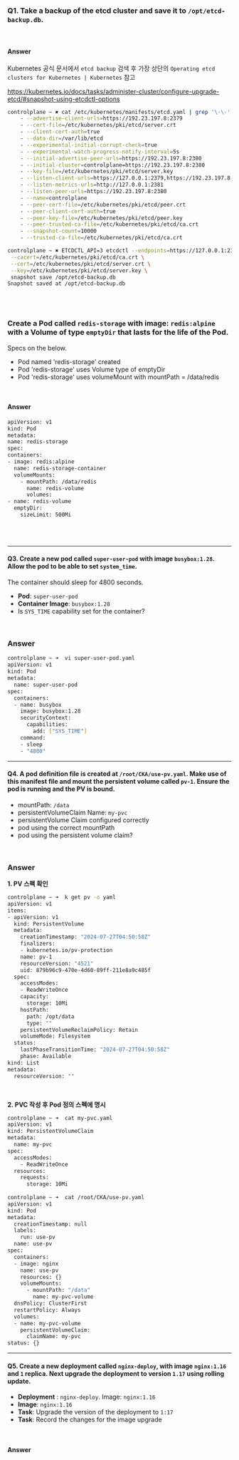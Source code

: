 ### Q1. Take a backup of the etcd cluster and save it to `/opt/etcd-backup.db`.


<br>

#### Answer

Kubernetes 공식 문서에서 `etcd backup` 검색 후 가장 상단의 `Operating etcd clusters for Kubernetes | Kubernetes` 참고

https://kubernetes.io/docs/tasks/administer-cluster/configure-upgrade-etcd/#snapshot-using-etcdctl-options

```Bash
controlplane ~ ✖ cat /etc/kubernetes/manifests/etcd.yaml | grep '\-\-'
    - --advertise-client-urls=https://192.23.197.8:2379
    - --cert-file=/etc/kubernetes/pki/etcd/server.crt
    - --client-cert-auth=true
    - --data-dir=/var/lib/etcd
    - --experimental-initial-corrupt-check=true
    - --experimental-watch-progress-notify-interval=5s
    - --initial-advertise-peer-urls=https://192.23.197.8:2380
    - --initial-cluster=controlplane=https://192.23.197.8:2380
    - --key-file=/etc/kubernetes/pki/etcd/server.key
    - --listen-client-urls=https://127.0.0.1:2379,https://192.23.197.8:2379
    - --listen-metrics-urls=http://127.0.0.1:2381
    - --listen-peer-urls=https://192.23.197.8:2380
    - --name=controlplane
    - --peer-cert-file=/etc/kubernetes/pki/etcd/peer.crt
    - --peer-client-cert-auth=true
    - --peer-key-file=/etc/kubernetes/pki/etcd/peer.key
    - --peer-trusted-ca-file=/etc/kubernetes/pki/etcd/ca.crt
    - --snapshot-count=10000
    - --trusted-ca-file=/etc/kubernetes/pki/etcd/ca.crt

controlplane ~ ✖ ETCDCTL_API=3 etcdctl --endpoints=https://127.0.0.1:2379 \
 --cacert=/etc/kubernetes/pki/etcd/ca.crt \
 --cert=/etc/kubernetes/pki/etcd/server.crt \
 --key=/etc/kubernetes/pki/etcd/server.key \
 snapshot save /opt/etcd-backup.db
Snapshot saved at /opt/etcd-backup.db
```

<br><br>

### Create a Pod called `redis-storage` with image: `redis:alpine` with a Volume of type `emptyDir` that lasts for the life of the Pod.

Specs on the below.

- Pod named 'redis-storage' created
- Pod 'redis-storage' uses Volume type of emptyDir
- Pod 'redis-storage' uses volumeMount with mountPath = /data/redis

<br>

#### Answer


```Bash
apiVersion: v1
kind: Pod
metadata:
name: redis-storage
spec:
containers:
- image: redis:alpine
  name: redis-storage-container
  volumeMounts:
    - mountPath: /data/redis
      name: redis-volume
      volumes:
- name: redis-volume
  emptyDir:
    sizeLimit: 500Mi
```


<br><br>

---

#### Q3. Create a new pod called `super-user-pod` with image `busybox:1.28`. Allow the pod to be able to set `system_time`.

The container should sleep for 4800 seconds.

- **Pod**: `super-user-pod`
- **Container Image**: `busybox:1.28`
- Is `SYS_TIME` capability set for the container?

<br>

### Answer

```Bash
controlplane ~ ➜  vi super-user-pod.yaml
apiVersion: v1
kind: Pod
metadata:
  name: super-user-pod
spec:
  containers:
  - name: busybox
    image: busybox:1.28
    securityContext:
      capabilities:
        add: ["SYS_TIME"]
    command:
    - sleep
    - "4800"
```

---

#### Q4. A pod definition file is created at `/root/CKA/use-pv.yaml`. Make use of this manifest file and mount the persistent volume called `pv-1`. Ensure the pod is running and the PV is bound.

- mountPath: `/data`
- persistentVolumeClaim Name: `my-pvc`
- persistentVolume Claim configured correctly
- pod using the correct mountPath
- pod using the persistent volume claim?

<br>

### Answer

**1. PV 스펙 확인**

```Bash
controlplane ~ ➜  k get pv -o yaml
apiVersion: v1
items:
- apiVersion: v1
  kind: PersistentVolume
  metadata:
    creationTimestamp: "2024-07-27T04:50:58Z"
    finalizers:
    - kubernetes.io/pv-protection
    name: pv-1
    resourceVersion: "4521"
    uid: 879b96c9-470e-4d60-89ff-211e8a9c485f
  spec:
    accessModes:
    - ReadWriteOnce
    capacity:
      storage: 10Mi
    hostPath:
      path: /opt/data
      type: ""
    persistentVolumeReclaimPolicy: Retain
    volumeMode: Filesystem
  status:
    lastPhaseTransitionTime: "2024-07-27T04:50:58Z"
    phase: Available
kind: List
metadata:
  resourceVersion: ""
```

<br>

**2. PVC 작성 후 Pod 정의 스펙에 명시**

```Bash
controlplane ~ ➜  cat my-pvc.yaml
apiVersion: v1
kind: PersistentVolumeClaim
metadata:
  name: my-pvc 
spec:
  accessModes:
    - ReadWriteOnce
  resources:
    requests:
      storage: 10Mi
      
controlplane ~ ➜  cat /root/CKA/use-pv.yaml 
apiVersion: v1
kind: Pod
metadata:
  creationTimestamp: null
  labels:
    run: use-pv
  name: use-pv
spec:
  containers:
  - image: nginx
    name: use-pv
    resources: {}
    volumeMounts:
      - mountPath: "/data"
        name: my-pvc-volume
  dnsPolicy: ClusterFirst
  restartPolicy: Always
  volumes:
  - name: my-pvc-volume
    persistentVolumeClaim:
      claimName: my-pvc
status: {}
```


---

#### Q5. Create a new deployment called `nginx-deploy`, with image `nginx:1.16` and `1` replica. Next upgrade the deployment to version `1.17` using rolling update.


- **Deployment** : `nginx-deploy`. Image: `nginx:1.16`
- **Image**: `nginx:1.16`
- **Task**: Upgrade the version of the deployment to `1:17`
- **Task**: Record the changes for the image upgrade

<br>

#### Answer


